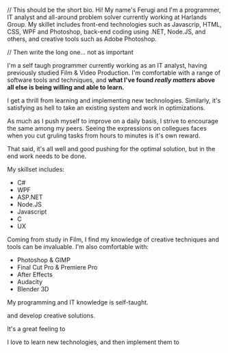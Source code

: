 // This should be the short bio.
Hi! My name's Ferugi and I'm a programmer, IT analyst and all-around problem solver currently working at Harlands Group. My skillet includes front-end technologies such as Javascrip, 
HTML, CSS, WPF and Photoshop, back-end coding using .NET, Node.JS, and others, and creative tools such as Adobe Photoshop. 

// Then write the long one... not as important

I'm a self taugh programmer currently working as an IT analyst, having previously studied Film & Video Production. 
I'm comfortable with a range of software tools and techniques, and **what I've found *really matters* above all else is being willing and able to learn.**

I get a thrill from learning and implementing new technologies.
Similarly, it's satisfying as hell to take an existing system and work in optimizations.

As much as I push myself to improve on a daily basis, I strive to encourage the same among my peers. 
Seeing the expressions on collegues faces when you cut gruling tasks from hours to minutes is it's own reward.

That said, it's all well and good pushing for the optimal solution, but in the end work needs to be done.  

My skillset includes:  
* C#
* WPF
* ASP.NET
* Node.JS
* Javascript
* C
* UX

Coming from study in Film, I find my knowledge of creative techniques and tools can be invaluable. I'm also comfortable with:  
* Photoshop & GIMP
* Final Cut Pro & Premiere Pro
* After Effects
* Audacity
* Blender 3D








My programming and IT knowledge is self-taught. 
 



 and develop creative solutions.

It's a great feeling to 

I love to learn new technologies, and then implement them to